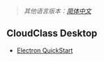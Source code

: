 > *其他语言版本：[简体中文](README.zh.md)*

## CloudClass Desktop

+ [Electron QuickStart](./packages/agora-electron-edu-demo/README.md)